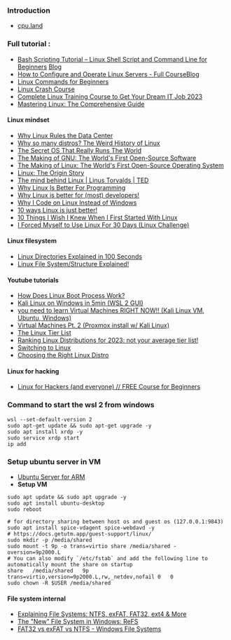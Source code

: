### Introduction
- [cpu.land](https://cpu.land/the-basics)
### Full tutorial :
- [Bash Scripting Tutorial – Linux Shell Script and Command Line for Beginners](https://www.youtube.com/watch?v=sWbUDq4S6Y8) [Blog](https://www.freecodecamp.org/news/bash-scripting-tutorial-linux-shell-script-and-command-line-for-beginners/)
- [How to Configure and Operate Linux Servers - Full Course](https://www.youtube.com/watch?v=WMy3OzvBWc0)[Blog](https://www.freecodecamp.org/news/linux-server-course-system-configuration-and-operation/)
- [Linux Commands for Beginners](https://www.youtube.com/playlist?list=PLT98CRl2KxKHaKA9-4_I38sLzK134p4GJ)
- [Linux Crash Course](https://www.youtube.com/playlist?list=PLT98CRl2KxKHKd_tH3ssq0HPrThx2hESW)
- [Complete Linux Training Course to Get Your Dream IT Job 2023](https://udemy.com/course/complete-linux-training-course-to-get-your-dream-it-job/)
- [Mastering Linux: The Comprehensive Guide](https://udemy.com/course/mastering-linux/)

#### Linux mindset 
- [Why Linux Rules the Data Center](https://www.youtube.com/watch?v=xDLBpe5gbUg)
- [Why so many distros? The Weird History of Linux](https://www.youtube.com/watch?v=ShcR4Zfc6Dw)
- [The Secret OS That Really Runs The World](https://www.youtube.com/watch?v=5Ll0G5yKJK0)
- [The Making of GNU: The World's First Open-Source Software](https://www.youtube.com/watch?v=sQDvkd2wtxU)
- [The Making of Linux: The World's First Open-Source Operating System](https://www.youtube.com/watch?v=E0Q9KnYSVLc)
- [Linux: The Origin Story](https://www.youtube.com/watch?v=s7u7jBwIocU)
- [The mind behind Linux | Linus Torvalds | TED](https://www.youtube.com/watch?v=o8NPllzkFhE)
- [Why Linux Is Better For Programming](https://www.youtube.com/watch?v=otDOHt_Jges)
- [Why Linux is better for (most) developers!](https://www.youtube.com/watch?v=E_C3pgc1Iho)
- [Why I Code on Linux Instead of Windows](https://www.youtube.com/watch?v=HrYtwz0Xe2Q)
- [10 ways Linux is just better!](https://www.youtube.com/watch?v=mAFMJ1LnQu8)
- [10 Things I Wish I Knew When I First Started With Linux](https://www.youtube.com/watch?v=HIJ6LixbcAY)
- [I Forced Myself to Use Linux For 30 Days (Linux Challenge)](https://www.youtube.com/watch?v=moYwK0YMFjQ)

#### Linux filesystem
- [Linux Directories Explained in 100 Seconds](https://www.youtube.com/watch?v=42iQKuQodW4)
- [Linux File System/Structure Explained!](https://www.youtube.com/watch?v=HbgzrKJvDRw)


#### Youtube tutorials
- [How Does Linux Boot Process Work?](https://www.youtube.com/watch?v=XpFsMB6FoOs)
- [Kali Linux on Windows in 5min (WSL 2 GUI)](https://www.youtube.com/watch?v=AfVH54edAHU)
- [you need to learn Virtual Machines RIGHT NOW!! (Kali Linux VM, Ubuntu, Windows)](https://www.youtube.com/watch?v=wX75Z-4MEoM)
- [Virtual Machines Pt. 2 (Proxmox install w/ Kali Linux)](https://www.youtube.com/watch?v=_u8qTN3cCnQ)
- [The Linux Tier List](https://www.youtube.com/watch?v=KyADkmRVe0U)
- [Ranking Linux Distributions for 2023: not your average tier list!](https://www.youtube.com/watch?v=d7-EhGIeGUs)
- [Switching to Linux](https://www.youtube.com/watch?v=tB_oSFLQXVo)
- [Choosing the Right Linux Distro](https://www.youtube.com/watch?v=dL05DoJ0qsQ)

#### Linux for hacking
- [Linux for Hackers (and everyone) // FREE Course for Beginners](https://www.youtube.com/playlist?list=PLIhvC56v63IJIujb5cyE13oLuyORZpdkL)

### Command to start the wsl 2 from windows
```
wsl --set-default-version 2
sudo apt-get update && sudo apt-get upgrade -y
sudo apt install xrdp -y
sudo service xrdp start
ip add
```


### Setup ubuntu server in VM
- [Ubuntu Server for ARM](https://ubuntu.com/download/server/arm)
- **Setup VM**
```
sudo apt update && sudo apt upgrade -y
sudo apt install ubuntu-desktop
sudo reboot

# for directory sharing between host os and guest os (127.0.0.1:9843)
sudo apt install spice-vdagent spice-webdavd -y 
# https://docs.getutm.app/guest-support/linux/
sudo mkdir -p /media/shared
sudo mount -t 9p -o trans=virtio share /media/shared -oversion=9p2000.L
# You can also modify `/etc/fstab` and add the following line to automatically mount the share on startup
share	/media/shared	9p	trans=virtio,version=9p2000.L,rw,_netdev,nofail	0	0
sudo chown -R $USER /media/shared

```


#### File system internal
- [Explaining File Systems: NTFS, exFAT, FAT32, ext4 & More](https://www.youtube.com/watch?v=_h30HBYxtws)
- [The "New" File System in Windows: ReFS](https://www.youtube.com/watch?v=lxrF9FzxeTU)
- [FAT32 vs exFAT vs NTFS - Windows File Systems](https://www.youtube.com/watch?v=bYjQakUxeVY)
